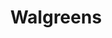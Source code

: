 ---
title: "Walgreens"
url: /albuquerque/walgreens-paseo-del-norte-boulevard-northeast/
shop: Drogerie
---